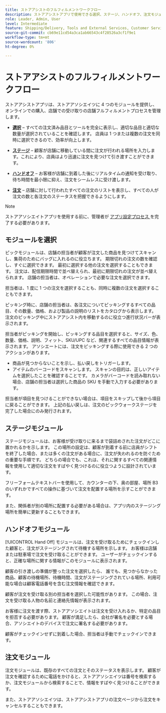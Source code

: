 ```yaml
---
title: ストアアシストのフルフィルメントワークフロー
description: ストアアシストアプリで使用できる選択、ステージ、ハンドオフ、注文モジュールについて説明します。 これらのモジュールにより、BOPI 注文のエンドツーエンドのストアフルフィルメントワークフローが可能になります。 店舗アソシエイトは、これらのモジュールを使用して、店舗の集荷注文を管理および顧客に配信します。
role: Leader, Admin, User
level: Intermediate
feature: Shipping/Delivery, Tools and External Services, Customer Service
source-git-commit: cb69e11cd54a3ca1ab66543c4f28526a3cf1f9e1
workflow-type: tm+mt
source-wordcount: '806'
ht-degree: 0%

---
```


# ストアアシストのフルフィルメントワークフロー

ストアアシストアプリは、ストアアソシエイツに 4 つのモジュールを提供し、オンラインでの購入、店舗での受け取りの店舗フルフィルメントプロセスを管理します。

- **[選択](#pick-module)** – すべての注文済み品目とツールを完全に表示し、適切な品目と適切な数量が選択されていることを確認します。 店員は 1 つまたは複数の注文を同時に選択できるので、効率が向上します。

- **[ステージ](#stage-module)** – 顧客が店舗に移動している間に注文が行われる場所を入力します。これにより、店員はより迅速に注文を見つけて引き渡すことができます。

- **[ハンドオフ](#hand-off-module)** – お客様が店舗に到着した後にリアルタイムの通知を受け取り、待ち時間を最小限に抑え、注文をシームレスに受け渡します。

- **[注文](#orders-module)** – 店舗に対して行われたすべての注文のリストを表示し、すべての人が注文の数と各注文のステータスを把握できるようにします。

>[!NOTE]
>
>ストアアソシエイトアプリを使用する前に、管理者が [ アプリ設定プロセス ](app-setup.md) を完了する必要があります。

## モジュールを選択

ピックモジュールは、店舗の担当者が顧客が注文した商品を見つけてスキャンし、集荷のためにバッグに入れるのに役立ちます。 期限切れの注文の数を確認し、すぐに選択できます。 最初に選択する他の注文を選択することもできます。 注文は、配信期限時間で並べ替えられ、最初に期限切れの注文が並べ替えられます。 店舗の担当者は、オペレーションで必要な注文を選択できます。

担当者は、1 度に 1 つの注文を選択することも、同時に複数の注文を選択することもできます。

ピッキング時に、店舗の担当者は、各注文についてピッキングするすべての品目、その数量、価格、および製品の説明のリストをカタログから表示します。 注文のピッキング中にストアアシスト内を移動するのに役立つ進行状況バーが表示されます。

担当者がピッキングを開始し、ピッキングする品目を選択すると、サイズ、色、数量、価格、説明、フィット、SKU/UPC など、関連するすべての品目情報が表示されます。 アソシエートには、注文をピッキングする際に使用できる 2 つのアクションがあります。

- 商品が見つからないことを示し、払い戻しをトリガーします。
- アイテムのバーコードをスキャンします。 スキャンの目的は、正しいアイテムを選択したことを確認することです。 カメラがバーコードを読み取れない場合、店舗の担当者は選択した商品の SKU を手動で入力する必要があります。

担当者が項目を見つけることができない場合は、項目をスキップして後から項目に戻ることができます。  上記の払い戻しは、注文のピックウォークステージを完了した場合にのみ発行されます。

## ステージモジュール

ステージモジュールは、お客様が受け取りに来るまで袋詰めされた注文がどこに置かれるかを示します。 この場所の設定は、顧客が到着する前に店員がシフトを終了した場合、または多くの注文がある場合に、注文が失われるのを防ぐための重要な手順です。 どちらの場合でも、これは、それに関するすべての関連情報を使用して適切な注文をすばやく見つけるのに役立つように設計されています。

フリーフォームテキストバーを使用して、カウンターの下、奥の部屋、場所 B3 のいずれかですべての操作に基づいて注文を配置する場所を示すことができます。

また、関係者が別の場所に配置する必要がある場合は、アプリ内のステージング場所を簡単に更新することもできます。

## ハンドオフモジュール

[!UICONTROL Hand Off] モジュールは、注文を受け取るためにチェックインした顧客と、注文がステージングされて待機する場所を示します。 お客様は店舗または駐車場で注文を受け取ることができます。 ユーザーがチェックインすると、正確な場所に関する情報がこのモジュールに表示されます。

顧客の引き渡しの準備が整った注文を選択したら、 誰でも、見つからなかった商品、顧客の待機場所、待機時間、注文がステージングされている場所、利用可能な場合は顧客電話番号を含む注文情報を確認できます。

顧客が注文を受け取る別の担当者を選択した可能性があります。 この場合、注文を受け取る人物の名前と連絡先情報が表示されます。

お客様に注文を渡す際、ストアアソシエイトは注文を受け入れるか、特定の品目を拒否する必要があります。 顧客が満足したら、会社が署名を必要とする場合、アソシエイトのデバイスで注文に署名する必要があります。

顧客がチェックインせずに到着した場合、担当者は手動でチェックインできます。

## 注文モジュール

注文モジュールは、既存のすべての注文とそのステータスを表示します。 顧客が注文を確認するために電話をかけると、ストアアソシエイツは番号を検索するか、注文モジュールから検索することで、情報をすばやく見つけることができます。

また、ストアアソシエイツは、ストアアシストアプリの注文ページから注文をキャンセルすることもできます。
